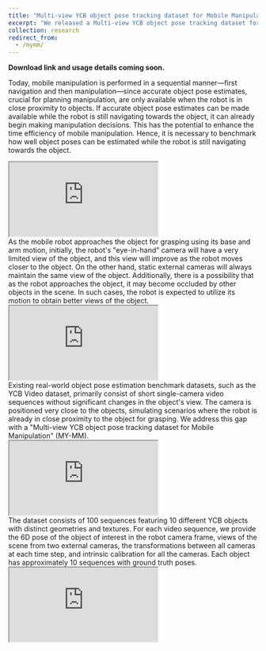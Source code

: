 ```yaml
---
title: "Multi-view YCB object pose tracking dataset for Mobile Manipulation (MY-MM)"
excerpt: "We released a Multi-view YCB object pose tracking dataset for Mobile Manipulation (MY-MM) with views of the objects from the robot's eye-in-hand and external cameras in the environment."
collection: research
redirect_from:
  - /mymm/
---
```


<b>Download link and usage details coming soon. </b>


Today, mobile manipulation is performed in a sequential manner—first navigation and then manipulation—since accurate object pose estimates, crucial for planning manipulation, are only available when the robot is in close proximity to objects. If accurate object pose estimates can be made available while the robot is still navigating towards the object, it can already begin making manipulation decisions. This has the potential to enhance the time efficiency of mobile manipulation. Hence, it is necessary to benchmark how well object poses can be estimated while the robot is still navigating towards the object.
<br>


<iframe src="https://www.youtube.com/embed/h5z4iLnnCkk?autoplay=1&amp;mute=1&amp;loop=1&amp;playlist=h5z4iLnnCkk&amp;controls=0"></iframe>

<br>
As the mobile robot approaches the object for grasping using its base and arm motion, initially, the robot's "eye-in-hand" camera will have a very limited view of the object, and this view will improve as the robot moves closer to the object. On the other hand, static external cameras will always maintain the same view of the object. Additionally, there is a possibility that as the robot approaches the object, it may become occluded by other objects in the scene. In such cases, the robot is expected to utilize its motion to obtain better views of the object.
<br>


<iframe src="https://www.youtube.com/embed/Tls1xaX39j0?autoplay=1&amp;mute=1&amp;loop=1&amp;playlist=Tls1xaX39j0&amp;controls=0"></iframe>

<br>
Existing real-world object pose estimation benchmark datasets, such as the YCB Video dataset, primarily consist of short single-camera video sequences without significant changes in the object's view. The camera is positioned very close to the objects, simulating scenarios where the robot is already in close proximity to the object for grasping. We address this gap with a "Multi-view YCB object pose tracking dataset for Mobile Manipulation" (MY-MM).
<br>

<iframe src="https://www.youtube.com/embed/J9P8sZl5gvo?autoplay=1&amp;mute=1&amp;loop=1&amp;playlist=J9P8sZl5gvo&amp;controls=0"></iframe>

<br>
The dataset consists of 100 sequences featuring 10 different YCB objects with distinct geometries and textures. For each video sequence, we provide the 6D pose of the object of interest in the robot camera frame, views of the scene from two external cameras, the transformations between all cameras at each time step, and intrinsic calibration for all the cameras. Each object has approximately 10 sequences with ground truth poses.
<br>


<iframe src="https://www.youtube.com/embed/K0-RsRDUglI?autoplay=1&amp;mute=1&amp;loop=1&amp;playlist=K0-RsRDUglI&amp;controls=0"></iframe>


